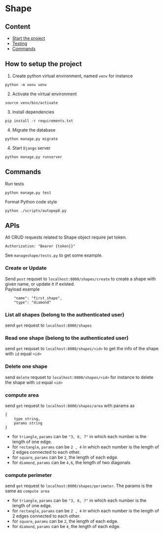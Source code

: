 # Shape

## Content
- [Start the project](#how-to-setup-the-project)
- [Testing](#testing)
- [Commands](#commands)
## How to setup the project
1. Create python virtual environment, named `venv` for instance
```
python -m venv venv
```
2. Activate the virtual environment
```
source venv/bin/activate
```
3. Install dependencies
```
pip install -r requirements.txt
```
4. Migrate the database
```
python manage.py migrate
```
4. Start `Django` server
```
python manage.py runserver
```
## Commands
Run tests
```
python manage.py test
```
Format Python code style
```
python ./scripts/autopep8.py
```
## APIs
All CRUD requests related to Shape object require jwt token.
```
Authorization: "Bearer {token}}"
```
See `manageshape/tests.py` to get some example.
### Create or Update
Send `post` requset to `localhost:8000/shapes/create` to create a shape with given name, or update it if existed.  
Payload example
```
    "name": "first_shape",
    "type": "diamond"
```
### List all shapes (belong to the authenticated user)
send `get` request to `localhost:8000/shapes`
### Read one shape (belong to the authenticated user)
send `get` requset to `localhost:8000/shapes/<id>` to get the info of the shape with `id` equal `<id>`
### Delete one shape
send `delete` requset to `localhost:8000/shapes/<id>` for instance to delete the shape with `id` equal `<id>`
### compute area
send `get` request to `localhost:8000/shapes/area` with params as
```
{
    type string,
    params string 
}
```
- for `triangle`, `params` can be `"3, 6, 7"` in which each number is the length of one edge.
- for `rectangle`, `params` can be `2 , 4` in which each number is the length of 2 edges connected to each other.
- for `square`, `params` can be `2`, the length of each edge.
- for `diamond`, `params` can be `4,6`, the length of two diagonals
### compute perimeter
send `get` request to `localhost:8000/shapes/perimeter`. The params is the same as `compute area`
- for `triangle`, `params` can be `"3, 6, 7"` in which each number is the length of one edge.
- for `rectangle`, `params` can be `2 , 4` in which each number is the length of 2 edges connected to each other.
- for `square`, `params` can be `2`, the length of each edge.
- for `diamond`, `params` can be `4`, the length of each edge.